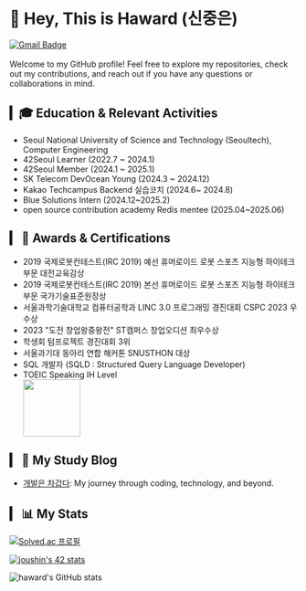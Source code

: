 
# 👋 Hey, This is Haward (신중은)
[![Gmail Badge](https://img.shields.io/badge/-wnddms12345@naver.com-c14438?style=flat&logo=Gmail&logoColor=white&link=mailto:wnddms12345@naver.com)](mailto:wnddms12345@naver.com) 
<br/>
<br/>
Welcome to my GitHub profile! Feel free to explore my repositories, check out my contributions, and reach out if you have any questions or collaborations in mind.                                                                                                                                                                                                                                                                                                                                                                                                                                                                                                                                                                                                                                                                                         
## ▎🎓 Education & Relevant Activities
- Seoul National University of Science and Technology (Seoultech), Computer Engineering
- 42Seoul Learner (2022.7 ~ 2024.1)
- 42Seoul Member (2024.1 ~ 2025.1)
- SK Telecom DevOcean Young (2024.3 ~ 2024.12)
- Kakao Techcampus Backend 실습코치 (2024.6~ 2024.8)
- Blue Solutions Intern (2024.12~2025.2)
- open source contribution academy Redis mentee (2025.04~2025.06)

## ▎ 🏅 Awards & Certifications
<ul>
 <li>2019 국제로봇컨테스트(IRC 2019) 예선 휴머로이드 로봇 스포츠 지능형 하이테크 부문 대전교육감상 </li>
 <li>2019 국제로봇컨테스트(IRC 2019) 본선 휴머로이드 로봇 스포츠 지능형 하이테크 부문 국가기술표준원장상 </li>
 <li>서울과학기술대학교 컴퓨터공학과 LINC 3.0 프로그래밍 경진대회 CSPC 2023 우수상 </li>
 <li>2023 "도전 창업왕중왕전" ST캠퍼스 창업오디션 최우수상</li>
 <li>학생회 텀프로젝트 경진대회 3위</li>
 <li>서울과기대 동아리 연합 해커톤 SNUSTHON 대상 </li>
 <li>SQL 개발자 (SQLD : Structured Query Language Developer)</li>
 <li>TOEIC Speaking IH Level  </li>
 <a href="https://www.credly.com/badges/087dd42f-2558-435f-896f-0999b0aca854/public_url"><img src="https://images.credly.com/size/220x220/images/0e284c3f-5164-4b21-8660-0d84737941bc/image.png" width="100"></a>
 
</ul>


## ▎ 📝 My Study Blog

- [개발은 차갑다](https://haward.tistory.com): My journey through coding, technology, and beyond.
 



## ▎ 📊 My Stats
[![Solved.ac
프로필](http://mazassumnida.wtf/api/v2/generate_badge?boj=wnddms12345)](https://solved.ac/wnddms12345)

  <a href="https://github.com/oakoudad/badge42"><img src="https://badge.mediaplus.ma/kettlebells/joushin?1337Badge=off&UM6P=off" alt="joushin's 42 stats" /></a>

![haward's GitHub stats](https://github-readme-stats-sand-six-91.vercel.app/api?username=HawardShin&show_icons=true&count_private=true&line_height=24&theme=material-palenight&hide=stars)






